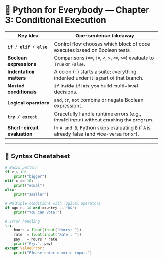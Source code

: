 # 📖 Python for Everybody — Chapter 3: Conditional Execution

| Key idea | One-sentence takeaway |
|----------|-----------------------|
| **`if / elif / else`** | Control flow chooses which block of code executes based on Boolean tests. |
| **Boolean expressions** | Comparisons (`==`, `!=`, `<`, `>`, `<=`, `>=`) evaluate to `True` or `False`. |
| **Indentation matters** | A colon (`:`) starts a suite; everything indented under it is part of that branch. |
| **Nested conditionals** | `if` inside `if` lets you build multi-level decisions. |
| **Logical operators** | `and`, `or`, `not` combine or negate Boolean expressions. |
| **`try / except`** | Gracefully handle runtime errors (e.g., invalid input) without crashing the program. |
| **Short-circuit evaluation** | In `A and B`, Python skips evaluating `B` if `A` is already false (and vice-versa for `or`). |

---

## 🔑 Syntax Cheatsheet

```python
# Basic pattern
if x > 10:
    print("bigger")
elif x == 10:
    print("equal")
else:
    print("smaller")

# Multiple conditions with logical operators
if age >= 18 and country == "US":
    print("You can vote!")

# Error handling
try:
    hours = float(input("Hours: "))
    rate  = float(input("Rate : "))
    pay   = hours * rate
    print("Pay:", pay)
except ValueError:
    print("Please enter numeric input.")
